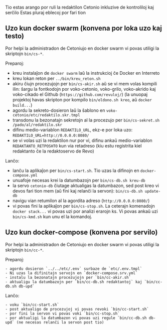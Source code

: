 Tio estas arango por ruli la redaktilon Cetonio inkluzive de kontroliloj kaj serĉilo
Estas pluraj eblecoj por fari tion

## Uzo kun docker swarm (konvena por loka uzo kaj testo)

Por helpi la administradon de Cetoniujo en docker swarm vi povas utiligi la skriptojn `bin/cs-*`.

Preparoj:

  - kreu instalaĵon de `docker swarm` laŭ la instrukcioj ĉe Docker en Interreto
  - kreu lokan reton per `../bin/kreu_reton.sh`
  - akiru ĉiujn procezujojn per `bin/cs-akir.sh`
    aŭ se vi mem volas kompili ilin: ŝargu la fontkodojn por voko-cetonio, voko-grilo, voko-akrido kaj voko-cikado el Github (`https://github.com/revuloj/`) 
    (la unuopaj projektoj havas skripton por kompilo `bin/eldono.sh kreo`, aŭ `docker build...`)
  - agordu la sekreto-dosieron laŭ la ŝablono en `voko-cetonio/etc/redaktilo.skr.tmpl`
  - transdonu la bezonatajn sekretojn al la procezujo per `bin/cs-sekret.sh /pado/al/redaktilo.skr`
  - difinu medio-variablon `REDAKTILO_URL`, ekz-e por loka uzo: `REDAKTILO_URL=http://0.0.0.0:8080/`
  - se vi volas uzi la redaktilon nur por vi, difinu ankaŭ medio-variablon `REDAKTANTO_RETPOSHTO` kun via retadreso (kiu estu registrita kiel redaktanto ĉe la redaktoservo de Revo)

Lanĉo:

  - lanĉu la aplikaĵon per `bin/cs-start.sh`. Tio uzas la difinojn en `docker-compose.yml`
  - unuafoje necesas krei la datumbazojn per `bin/cs-db.sh kreu-db`
  - la servo `cetonio-db` ĉiutage aktualigas la datumbazon, sed post kreo
    vi devos fari tion mem (aŭ fini kaj relanĉi la servon): `bin/cs-db.sh update-db`
  - navigu vian retumilon al la agordita adreso (`http://0.0.0.0:8080/`)
  - vi povas fini la aplikaĵon per `bin/cs-stop.sh`. La ceterajn komenadojn `docker stack...` vi povas uzi por analizi erarojn ks. Vi povas ankaŭ uzi `bin/cs-kmd.sh` kun unu el la komandoj.

## Uzo kun docker-compose (konvena por servilo)

Por helpi la administradon de Cetoniujo en docker swarm vi povas utiligi la skriptojn `bin/cc-*`.

Preparoj:

    - agordu dosieron `../../etc/.env` surbaze de `etc/.env.tmpl`
    - Ni uzas la difinitajn servojn en `docker-compose.srv.yml`
    - instalu la bezonatajn procezujojn per `bin/cc-akir.sh`
    - aktualigu la datumbazojn per `bin/cc-db.sh redaktantoj` kaj `bin/cc-db.sh db-upd`

Lanĉo:

    - voku `bin/cc-start.sh`
    - post aktualigo de procezujoj vi povas revoki `bin/cc-start.sh`
    - por fini la servon vi povas voki `bin/cc-stop.sh`
    - por aktualigi la datumbazon vi povas uzi regule `bin/cc-db.sh db-upd` (ne necesas relanĉi la servon post tio)

